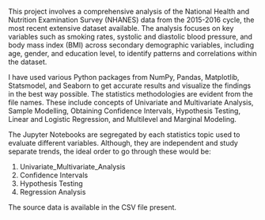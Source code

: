This project involves a comprehensive analysis of the National Health and Nutrition Examination Survey (NHANES) data from the 2015-2016 cycle, the most recent extensive dataset available. The analysis focuses on key variables such as smoking rates, systolic and diastolic blood pressure, and body mass index (BMI) across secondary demographic variables, including age, gender, and education level, to identify patterns and correlations within the dataset.

I have used various Python packages from NumPy, Pandas, Matplotlib, Statsmodel, and Seaborn to get accurate results and visualize the findings in the best way possible. The statistics methodologies are evident from the file names. These include concepts of Univariate and Multivariate Analysis, Sample Modelling, Obtaining Confidence Intervals, Hypothesis Testing, Linear and Logistic Regression, and Multilevel and Marginal Modeling.

The Jupyter Notebooks are segregated by each statistics topic used to evaluate different variables. Although, they are independent and study separate trends, the ideal order to go through these would be: 

1. Univariate_Multivariate_Analysis
2. Confidence Intervals
3. Hypothesis Testing
4. Regression Analysis

The source data is available in the CSV file present.
